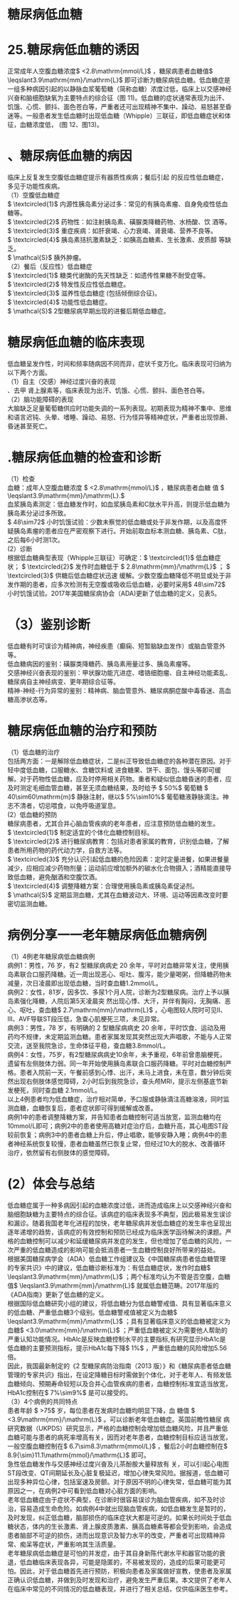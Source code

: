 # 糖尿病低血糖  
# 25.糖尿病低血糖的诱因  
正常成年人空腹血糖浓度$ <2.8\mathrm{mmol/L}$    ，糖尿病患者血糖值$ \leqslant3.9\mathrm{mm}/\mathrm{L}$    即可诊断为糖尿病低血糖。低血糖症是一组多种病因引起的以静脉血浆葡萄糖（简称血糖）浓度过低，临床上以交感神经兴奋和脑细胞缺氧为主要特点的综合征（图 11)。低血糖的症状通常表现为出汗、饥饿、心慌、颤抖、面色苍白等，严重者还可出现精神不集中、躁动、易怒甚至昏迷等。一般患者发生低血糖时出现低血糖（Whipple）三联征，即低血糖症状和体征，血糖浓度低， (图 12、图13)。  
# 、糖尿病低血糖的病因  
临床上反复发生空腹低血糖症提示有器质性疾病；餐后引起 的反应性低血糖症，多见于功能性疾病。  
（1）空腹低血糖症  
$ \textcircled{1}$    内源性胰岛素分泌过多：常见的有胰岛素瘤、自身免疫性低血糖等。  
$ \textcircled{2}$     药物性：如注射胰岛素、磺脲类降糖药物、水杨酸、饮 酒等。  
$ \textcircled{3}$    重症疾病：如肝衰竭、心力衰竭、肾衰竭、营养不良等。  
$ \textcircled{4}$     胰岛素拮抗激素缺乏：如胰高血糖素、生长激素、皮质醇 等缺乏。  
$ \mathcal{S}$    胰外肿瘤。  
（2）餐后（反应性）低血糖症  
$ \textcircled{1}$    糖类代谢酶的先天性缺乏：如遗传性果糖不耐受症等。  
$ \textcircled{2}$     特发性反应性低血糖症。  
$ \textcircled{3}$    滋养性低血糖症 (包括倾倒综合征)。  
$ \textcircled{4}$     功能性低血糖症。  
$ \mathcal{S}$    2型糖尿病早期出现的进餐后期低血糖症。  
# 糖尿病低血糖的临床表现  
低血糖呈发作性，时间和频率随病因不同而异，症状千变万化。临床表现可归纳为以下两个方面。  
（1）自主（交感）神经过度兴奋的表现  
、去甲 肾上腺素等，临床表现为出汗、饥饿、心慌、颤抖、面色苍白等。  
（2）脑功能障碍的表现  
大脑缺乏足量葡萄糖供应时功能失调的一系列表现。初期表现为精神不集中、思维和语言迟钝、头晕、嗜睡、躁动、易怒、行为怪异等精神症状，严重者出现惊蕨、昏迷甚至死亡。  
# .糖尿病低血糖的检查和诊断  
（1）检查  
血糖：成年人空腹血糖浓度 $ <2.8\mathrm{mmol/L}$     ，糖尿病患者血糖 值 $ \leqslant3.9\mathrm{mm}/\mathrm{L}.$   
血浆胰岛素测定：低血糖发作时，如血浆胰岛素和C肽水平升高，则提示低血糖为胰岛素分泌过多所致。  
$ 48\sim72$ 小时饥饿试验：少数未察觉的低血糖或处于非发作期，以及高度怀疑胰岛素瘤的患者应在严密观察下进行。开始前取血标本测血糖、胰岛素、C肽，之后每6小时测1次。  
(2）诊断  
根据低血糖典型表现（Whipple三联征）可确定：$ \textcircled{1}$    低血糖症状； $ \textcircled{2}$     发作时血糖低于 $ 2.8\mathrm{mm}/\mathrm{L}$     ； $ \textcircled{3}$     供糖后低血糖症状迅速 缓解。少数空腹血糖降低不明显或处于非发作期的患者，应多次检测有无空腹或吸收后低血糖，必要时采用$ 48\sim72$ 小时饥饿试验。2017年美国糖尿病协会（ADA)更新了低血糖的定义，见表5。  
# （3）鉴别诊断  
低血糖有时可误诊为精神病，神经疾患（癫痫、短暂脑缺血发作）或脑血管意外等。  
低血糖病因的鉴别：磺脲类降糖药、胰岛素用量过多、胰岛素瘤等。  
交感神经兴奋表现的鉴别：甲状腺功能亢进症、嗜铬细胞瘤、自主神经功能紊乱、糖尿病自主神经病变、更年期综合征等。  
精神-神经-行为异常的鉴别：精神病、脑血管意外、糖尿病酮症酸中毒昏迷、高血糖高渗状态等。  
# 糖尿病低血糖的治疗和预防  
（1）低血糖的治疗  
包括两方面：一是解除低血糖症状，二是纠正导致低血糖症的各种潜在原因。对于轻中度低血糖，口服糖水、含糖饮料或 进食糖果、饼干、面包、馒头等即可缓解。对于药物性低血糖，应及时停用相关药物。重者和疑似低血糖昏迷的患者，应及时测定毛细血管血糖，甚至无须血糖结果，及时给予 $ 50\%$  葡萄糖 $ 40\sim60\mathrm{m}$    静脉注射，继以$ 5\%\sim10\%$ 葡萄糖液静脉滴注。神志不清者，切忌喂食，以免呼吸道室息。  
(2）低血糖的预防  
糖尿病患者，尤其合并心脑血管疾病的老年患者，应注意预防低血糖的发生。  
$ \textcircled{1}$    制定适宜的个体化血糖控制目标。  
$ \textcircled{2}$    进行糖尿病教育：包括对患者家属的教育，识别低血糖，了解患者所用药物的药代动力学，自救方法等。  
$ \textcircled{3}$    充分认识引起低血糖的危险因素：定时定量进餐，如果进餐量减少，应相应减少药物剂量；运动前应增加额外的碳水化合物摄入；酒精能直接导致低血糖，避免酗酒和空腹饮酒。  
$ \textcircled{4}$    调整降糖方案：合理使用胰岛素或胰岛素促泌剂。  
$ \mathcal{S}$    定期监测血糖，尤其在血糖波动大、环境、运动等因素改变时要密切监测血糖。  
# 病例分享一一老年糖尿病低血糖病例  
（1）4例老年糖尿病低血糖病例  
病例1：男性，76 岁，有2 型糖尿病病史 20 余年，平时对血糖非常关注，使用胰岛素联合口服药降糖。近一周出现恶心、呕吐、腹泻，能少量喝粥，但降糖药物未减量，次日凌晨即出现低血糖，当时查血糖1.2mmol/L。  
病例2：女性，81岁，因多饮、多尿1个月人院，诊断为2型糖尿病。治疗上予以胰岛素强化降糖，人院后第5天凌晨突 然出现心悸、大汗，并伴有胸闷，无胸痛、恶心、呕吐，查血糖$ 2.7\mathrm{mm}/\mathrm{L}$    ，心电图较人院时可见Ⅱ、Ⅲ、AVF导联ST段压低，急查心肌梗死三项，未见异常。  
病例3：男性，78 岁，有明确的 2 型糖尿病病史 20 余年，平时饮食、运动及用药均不规律，未定期监测血糖。患者家属发现其突然出现大声唱歌，不能与人正常交流，送至我院急诊，生命体征平稳，查血糖3.8mmol/L。  
病例4：女性，75岁，有2型糖尿病病史10余年，未予重视，6年前曾患脑梗死，遗留有左侧肢体力弱。同一年开始使用胰岛素联合口服药降糖。平时对血糖控制严格。患者入院前一天，午餐前感到心悸、出汗，未马上进食，未在意，数分钟后突然出现右侧肢体感觉障碍，2小时后到我院急诊，查头颅MRI，提示左侧基底节新发梗死，同时查血糖 2.1mmol/L。  
以上4例患者均为低血糖症，治疗相对简单，予口服或静脉滴注高糖溶液，同时监测血糖，血糖恢复后，患者症状即可得到缓解或改善。  
病例1中的患者调整降糖方案，并告知患者血糖控制可适当放宽，监测血糖均在10mmol/L即可；病例2中的患者使用高糖对症治疗后，血糖升高，其心电图ST段较前恢复；病例3中的患者血糖上升后，停止唱歌，能够安静入睡；病例4中的患者神经系统恢复较慢，患者血糖虽然已恢复止常，但经过10大的脱水、改善循环治疗，依然留有右侧肢体的感觉障碍。  
# (2）体会与总结  
低血糖症属于一种多病因引起的血糖浓度过低，进而造成临床上以交感神经兴奋和脑细胞缺糖为主要特点的综合征。该病症的临床表现多不典型，因此极易发生误诊和漏诊。随着我国老年化进程的加快，老年糖尿病并发低血糖症的发生率也呈现出逐年递增的趋势，该病症的有效控制和预防已经成为临床医学函待解决的课题。严格的血糖控制可以减少和延缓糖尿病并发症的发生，但也增加了低血糖的风险，一次严重的低血糖造成的影响可能会抵消患者一生血糖控制良好所带来的益处。  
根据美国糖尿病学会（ADA）低血糖工作组建议及《中国糖尿病患者低血糖管理的专家共识》中的建议，低血糖诊断标准为：有低血糖症状，发作时血糖$ \leqslant3.9\mathrm{mm}/\mathrm{L}$    ；两个标准均认为不管是否空腹，血糖值$ \leqslant3.9\mathrm{mm}/\mathrm{L}$    就属低血糖范畴。2017年版的《ADA指南》更新了低血糖的定义。  
根据国际低血糖研究小组的建议，将低血糖分为低血糖警戒值、具有显著临床意义的低血糖、严重低血糖3个级别。低血糖警戒值被定义为血糖$ \leqslant3.9\mathrm{mm}/\mathrm{L}$    ；具有显著临床意义的低血糖被定义为血糖$ <3.0\mathrm{mm}/\mathrm{L}$    ；严重低血糖被定义为需要他人帮助的严重认知功能情况。HbAlc是反映血糖控制水平的主要指标,有研究显示HbA1c是低血糖的主要预测指标，提示HbA1c每下降$ 1\%$ ，严重低血糖的风险增加5.56倍。  
因此，我国最新制定的《2 型糖尿病防治指南（2013 版）》和《糖尿病患者低血糖管理的专家共识》指出，在设定降糖目标时需做到个体化，对于老年人、有频发低血糖倾向、预期寿命较短以及合并心血管疾病的患者，血糖控制标准宜适当放宽，HbA1c控制在$ 7\%\sim9\%$ 是可以接受的。  
（3）4个病例的共同特点  
患者年龄 $ >75$  岁，每位患者在发病时血糖均明显下降，血 糖值 $ <3.9\mathrm{mm}/\mathrm{L}$     。可以诊断老年低血糖症。英国前瞻性糖尿 病研究数据（UKPDS）研究显示，严格的血糖控制会增加低血糖风险，并且严重低血糖可能与患者的病死率增高有关，因而对老年患者，血糖控制目标应适当放宽，一般空腹血糖控制在$ 6.7\sim8.3\mathrm{mmol/L}$    ，餐后2小时血糖控制在$ 8.9{\sim}11.1\mathrm{mmol}/\mathrm{L}$    即可。  
急性低血糖发作与交感神经过度兴奋及儿茶酚胺大量释放有 关，可以引I起心电图 ST段改变、QT间期延长及心脏复极延迟，增加心律失常风险。据报道，低血糖可出现多种异位心律，包括室速及房颤。对于原因不明的心律失常，低血糖可能为其原因之一，在病例2中可看到低血糖对心脏方面的影响。  
老年低血糖症由于症状不典型，在诊断时很容易误诊为脑血管疾病，如不及时诊治，容易造成生命危险。如病例4中就出现脑血管疾病，如低血糖发生是暂时的，及时发现，纠正低血糖，脑部损伤的临床症状大都是可逆的。如果长时间处于低血糖状态，体内的生长激素、肾上腺皮质激素、胰高血糖素等都会受到影响，会造成患者脑部不可逆的损伤，进而出现意识及智力水平的改变，严重者可出现精神异常、痴呆等症状，严重影响其生活质量。  
老年糖尿病低血糖症是可怕的并发症，由于其自身新陈代谢水平和器官功能的衰退，低血糖临床表现各异，可能是隐匿的，不易被发现的，造成的后果可能更可怕。因此，对于低血糖首先进行预防，积极向患者及家属做好宣教，使患者及家属正确认识低血糖，并做到及时发现和治疗，避免发生严重后果。本文提供了老年人在临床中常见的不同情况的低血糖表现，并进行了相关总结，仅供临床医生参考。  